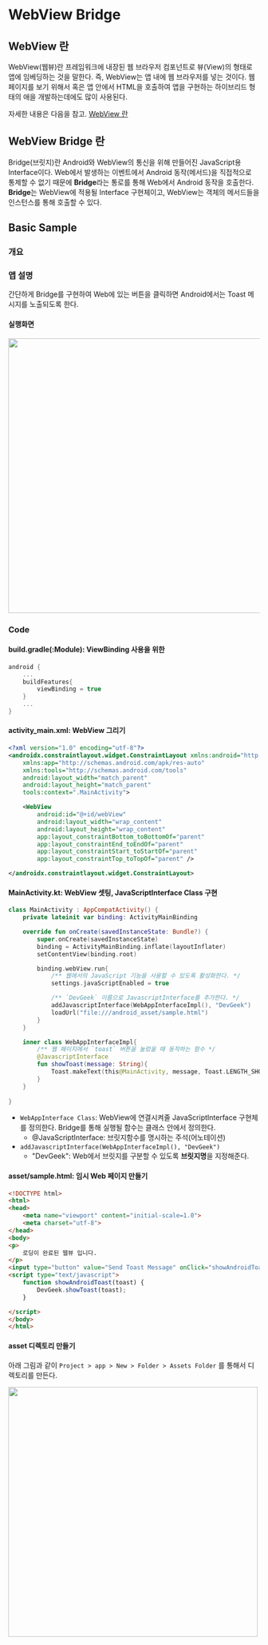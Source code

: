 # WebView Bridge

## WebView 란
WebView(웹뷰)란 프레임워크에 내장된 웹 브라우저 컴포넌트로 뷰(View)의 형태로 앱에 임베딩하는 것을 말한다. 즉, WebView는 앱 내에 웹 브라우저를 넣는 것이다. 웹 페이지를 보기 위해서 혹은 앱 안에서 HTML을 호출하여 앱을 구현하는 하이브리드 형태의 애을 개발하는데에도 많이 사용된다.

자세한 내용은 다음을 참고.
[WebView 란](https://github.com/JuhyeokLee97/Android-Study-By-Kotlin/blob/main/study/View/WebView/WebView%20%EB%9E%80.md)



## WebView Bridge 란

Bridge(브릿지)란 Android와 WebView의 통신을 위해 만들어진 JavaScript용 Interface이다. Web에서 발생하는 이벤트에서 Android 동작(메서드)을 직접적으로 통제할 수 없기 때문에 **Bridge**라는 통로를 통해 Web에서 Android 동작을 호출한다. **Bridge**는 WebView에 적용될 Interface 구현체이고, WebView는 객체의 메서드들을 인스턴스를 통해 호출할 수 있다.

## Basic Sample
### 개요
### 앱 설명
간단하게 Bridge를 구현하여 Web에 있는 버튼을 클릭하면 Android에서는 Toast 메시지를 노출되도록 한다.

#### 실행화면
<img src="https://user-images.githubusercontent.com/40654227/192780407-497f6e1a-c2a1-42d2-b9fa-230a42553bef.gif" height=550/>

### Code

#### build.gradle(:Module): ViewBinding 사용을 위한 
``` kotlin
android {
    ...
    buildFeatures{
        viewBinding = true
    }
    ...
}
```

#### activity_main.xml: WebView 그리기
``` xml
<?xml version="1.0" encoding="utf-8"?>
<androidx.constraintlayout.widget.ConstraintLayout xmlns:android="http://schemas.android.com/apk/res/android"
    xmlns:app="http://schemas.android.com/apk/res-auto"
    xmlns:tools="http://schemas.android.com/tools"
    android:layout_width="match_parent"
    android:layout_height="match_parent"
    tools:context=".MainActivity">

    <WebView
        android:id="@+id/webView"
        android:layout_width="wrap_content"
        android:layout_height="wrap_content"
        app:layout_constraintBottom_toBottomOf="parent"
        app:layout_constraintEnd_toEndOf="parent"
        app:layout_constraintStart_toStartOf="parent"
        app:layout_constraintTop_toTopOf="parent" />

</androidx.constraintlayout.widget.ConstraintLayout>
```

#### MainActivity.kt: WebView 셋팅, JavaScriptInterface Class 구현
``` kotlin
class MainActivity : AppCompatActivity() {
    private lateinit var binding: ActivityMainBinding

    override fun onCreate(savedInstanceState: Bundle?) {
        super.onCreate(savedInstanceState)
        binding = ActivityMainBinding.inflate(layoutInflater)
        setContentView(binding.root)

        binding.webView.run{
            /** 웹에서의 JavaScript 기능을 사용할 수 있도록 활성화한다. */
            settings.javaScriptEnabled = true

            /** `DevGeek` 이름으로 JavascriptInterface를 추가한다. */
            addJavascriptInterface(WebAppInterfaceImpl(), "DevGeek")
            loadUrl("file:///android_asset/sample.html")
        }
    }

    inner class WebAppInterfaceImpl{
        /** 웹 페이지에서 `toast` 버튼을 눌렀을 때 동작하는 함수 */
        @JavascriptInterface
        fun showToast(message: String){
            Toast.makeText(this@MainActivity, message, Toast.LENGTH_SHORT).show()
        }
    }
    
}
```

- `WebAppInterface Class`: WebView에 연결시켜줄 JavaScriptInterface 구현체를 정의한다. Bridge를 통해 실행될 함수는 클래스 안에서 정의한다.
  - @JavaScriptInterface: 브릿지함수를 명시하는 주석(어노테이션)
- `addJavascriptInterface(WebAppInterfaceImpl(), "DevGeek")`
  - "DevGeek": Web에서 브릿지를 구분할 수 있도록 **브릿지명**을 지정해준다.

#### asset/sample.html: 임시 Web 페이지 만들기
``` html
<!DOCTYPE html>
<html>
<head>
    <meta name="viewport" content="initial-scale=1.0">
    <meta charset="utf-8">
</head>
<body>
<p>
    로딩이 완료된 웹뷰 입니다.
</p>
<input type="button" value="Send Toast Message" onClick="showAndroidToast('Hello Black Jin World!')"/>
<script type="text/javascript">
    function showAndroidToast(toast) {
        DevGeek.showToast(toast);
    }

</script>
</body>
</html>
```

#### asset 디렉토리 만들기

아래 그림과 같이 `Project > app > New > Folder > Assets Folder` 를 통해서 디렉토리를 만든다.

<img height=500 src="https://user-images.githubusercontent.com/40654227/193006901-cccce46b-e022-41fc-8cc0-1742debc94f3.png" />
